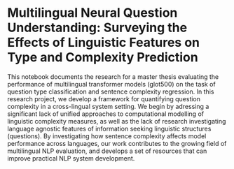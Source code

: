 # Multilingual Neural Question Understanding: Surveying the Effects of Linguistic Features on Type and Complexity Prediction

This notebook documents the research for a master thesis evaluating the performance of multilingual transformer models (glot500) on the task of question type classification and sentence complexity regression. In this research project, we develop a framework for quantifying question complexity in a cross-lingual system setting. We begin by adressing a significant lack of unified approaches to computational modelling of linguistic complexity measures, as well as the lack of research investigating language agnostic features of information seeking linguistic structures (questions). By investigating how sentence complexity affects model performance across languages, our work contributes to the growing field of multilingual NLP evaluation, and develops a set of resources that can improve practical NLP system development.
